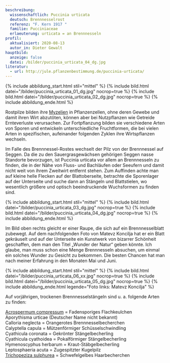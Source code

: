 ```yaml
---
beschreibung:
  wissenschaftlich: Puccinia urticata
  deutsch: Brennnesselrost
  referenz: "F. Kern 1917 "
  familie: Pucciniaceae
  erlaeuterung: urticata = an Brennnesseln
profil:
  aktualisiert: 2020-08-13
  autor_in: Dieter Gewalt
hauptbild:
  anzeige: false
  datei: /bilder/puccinia_urticata_04_dg.jpg
literatur:
  - url: http://jule.pflanzenbestimmung.de/puccinia-urticata/
---
```

{% include abbildung_start.html stil="mittel" %}
{% include bild.html datei="/bilder/puccinia_urticata_01_dg.jpg" nocrop=true %}
{% include bild.html datei="/bilder/puccinia_urticata_02_dg.jpg" nocrop=true %}
{% include abbildung_ende.html %}

Rostpilze bilden ihre [Myzelien](Myzel "Glossar") in Pflanzenzellen, ohne deren Gewebe und damit ihren Wirt abzutöten, können aber bei Nutzpflanzen wie Getreide Ernteverluste verursachen. Zur Fortpflanzung bilden sie verschiedene Arten von Sporen und entwickeln unterschiedliche Fruchtformen, die bei vielen Arten in spezifischen, aufeinander folgenden Zyklen ihre Wirtspflanzen wechseln.

Im Falle des Brennnessel-Rostes wechselt der Pilz von der Brennnessel auf Seggen. Da die zu den Sauergrasgewächsen gehörigen Seggen nasse Standorte bevorzugen, ist Puccinia urticata vor allem an Brennnesseln zu finden, die in der Nähe von Fluss- und Bachläufen oder Seeufern und damit nicht weit von ihrem Zweitwirt entfernt stehen. Zum Auffinden achte man auf kleine helle Flecken auf der Blattoberseite, betrachte die Sporenlager auf der Unterseite und suche dann an Stängeln und Blattstielen, wo wesentlich größere und optisch beeindruckende Wuchsformen zu finden sind.

{% include abbildung_start.html stil="mittel" %}
{% include bild.html datei="/bilder/puccinia_urticata_03_dg.jpg" nocrop=true %}
{% include bild.html datei="/bilder/puccinia_urticata_04_dg.jpg" nocrop=true %}
{% include abbildung_ende.html %}

Im Bild oben rechts gleicht er einer Raupe, die sich auf ein Brennnesselblatt zubewegt. Auf dem nachfolgenden Foto von Matevz Koncilja hat er ein Blatt gekräuselt und auf der Unterseite ein Kunstwerk von bizarrer Schönheit geschaffen, dem man den Titel „Wunder der Natur“ geben könnte. Ich glaube, man muss schon eine Menge Brennnesseln absuchen, um einmal ein solches Wunder zu Gesicht zu bekommen. Die besten Chancen hat man nach meiner Erfahrung in den Monaten Mai und Juni.

{% include abbildung_start.html stil="mittel" %}
{% include bild.html datei="/bilder/puccinia_urticata_06_xx.jpg" nocrop=true %}
{% include bild.html datei="/bilder/puccinia_urticata_05_dg.jpg" nocrop=true %}
{% include abbildung_ende.html legende="Foto links: Matevz Koncilja" %}

Auf vorjährigen, trockenen Brennnesselstängeln sind u. a. folgende Arten zu finden:

[Acrospermum compressum](https://fundkorb.netlify.app/pilze/acrospermum-fadensporiges-flachkeulchen) = Fadensporiges Flachkeulchen\
Aporythisma urticae (Deutscher Name nicht bekannt)\
Calloria neglecta = Orangerotes Brennnesselbecherchen\
Calyptella capula = Mützenförmiger Schüsselschwindling\
Cyathicula coronata = Gekrönter Stängelbecherling\
Cyathicula cyathoidea = Pokalförmiger Stängelbecherling\
Hymenoscyphus herbarum = Kraut-Stäbgelbecherling\
Leptosphaeria acuta = Zugespitzter Kugelpilz\
[Trichopeziza sulphurea](/pilze/trichopeziza-sulphurea-schwefelgelbes-haarbecherchen) = Schwefelgelbes Haarbecherchen